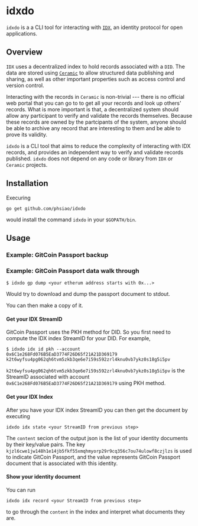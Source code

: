 # idxdo

`idxdo` is a a CLI tool for interacting with
[`IDX`](https://developers.idx.xyz/learn/overview/), an identity protocol for
open applications.

## Overview

`IDX` uses a decentralized index to hold records associated with a `DID`. The
data are stored using [`Ceramic`](https://blog.ceramic.network/what-is-ceramic/)
to allow structured data publishing and sharing, as well as other important
properties such as access control and version control.

Interacting with the records in `Ceramic` is non-trivial --- there is no
official web portal that you can go to to get all your records and look up
others' records. What is more important is that, a decentralized system should
allow any participant to verify and validate the records themselves. Because
these records are owned by the partcipants of the system, anyone should be able
to archive any record that are interesting to them and be able to prove its
validity.

`idxdo` is a CLI tool that aims to reduce the complexity of interacting with IDX
records, and provides an independent way to verify and validate records
published. `idxdo` does not depend on any code or library from `IDX` or
`Ceramic` projects.

## Installation

Execuring

`go get github.com/phsiao/idxdo`

would install the command `idxdo` in your `$GOPATH/bin`.

## Usage

### Example: GitCoin Passport backup

### Example: GitCoin Passport data walk through

```
$ idxdo gp dump <your etherum address starts with 0x...>
```

Would try to download and dump the passport document to stdout.

You can then make a copy of it.

#### Get your IDX StreamID

GitCoin Passport uses the PKH method for DID. So you first need to compute the
IDX index StreamID for your DID. For example,

```
$ idxdo idx id pkh --account 0x6C1e268Fd076B5EaD3774F26D65f21A21D369179
k2t6wyfsu4pg062qh6tvm5zkb3qe6e7i59s592zrl4knu0vb7ykz0s18g5i5pv
```

`k2t6wyfsu4pg062qh6tvm5zkb3qe6e7i59s592zrl4knu0vb7ykz0s18g5i5pv` is the StreamID
associated with account `0x6C1e268Fd076B5EaD3774F26D65f21A21D369179` using PKH
method.

#### Get your IDX Index

After you have your IDX index StreamID you can then get the document by
executing

```
idxdo idx state <your StreamID from previous step>
```

The `content` secion of the output json is the list of your identity documents
by their key/value pairs. The key
`kjzl6cwe1jw148h1e14jb5fkf55xmqhmyorp29r9cq356c7ou74ulowf8czjlzs` is used to
indicate GitCoin Passport, and the value represents GitCoin Passport document
that is associated with this identity.

#### Show your identity document

You can run

```
idxdo idx record <your StreamID from previous step>
```

to go through the `content` in the index and interpret what documents they are.
